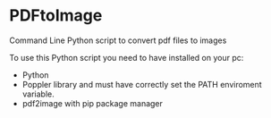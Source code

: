 # PDFtoImage
Command Line Python script to convert pdf files to images 

To use this Python script you need to have installed on your pc:
- Python 
- Poppler library and must have correctly set the PATH enviroment variable.
- pdf2image with pip package manager 

